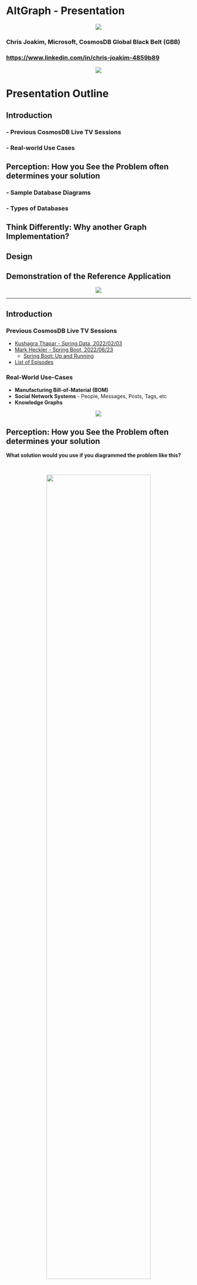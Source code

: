 # AltGraph - Presentation

<p align="center">
    <img src="img/spacer-50.png">
</p>

### Chris Joakim, Microsoft, CosmosDB Global Black Belt (GBB)

### https://www.linkedin.com/in/chris-joakim-4859b89

<p align="center">
    <img src="img/spacer-50.png">
</p>

# Presentation Outline

## Introduction

### - Previous CosmosDB Live TV Sessions

### - Real-world Use Cases

## Perception: How you See the Problem often determines your solution

### - Sample Database Diagrams
### - Types of Databases 

## Think Differently: Why another Graph Implementation?

## Design
    
## Demonstration of the Reference Application

<p align="center">
    <img src="img/spacer-500.png">
</p>

---

## Introduction

### Previous CosmosDB Live TV Sessions

  - [Kushagra Thapar - Spring Data, 2022/02/03](https://www.youtube.com/watch?v=SUJecDgKZQM)
  - [Mark Heckler - Spring Boot, 2022/06/23](https://www.youtube.com/watch?v=4fSvyQw6luE)
    - [Spring Boot: Up and Running](https://www.oreilly.com/library/view/spring-boot-up/9781492076971/)
  - [List of Episodes](https://www.youtube.com/playlist?list=PLmamF3YkHLoKMzT3gP4oqHiJbjMaiiLEh)

### Real-World Use-Cases

  - **Manufacturing Bill-of-Material (BOM)**
  - **Social Network Systems** - People, Messages, Posts, Tags, etc
  - **Knowledge Graphs**

<p align="center">
    <img src="img/spacer-500.png">
</p>

## Perception: How you See the Problem often determines your solution

**What solution would you use if you diagrammed the problem like this?**

<p>&nbsp;</p>

<p align="center">
    <img src="img/AdventureWorksLT-ERD.png" width="75%">
</p>

<p align="center">
    <img src="img/spacer-200.png">
</p>

---

**Likewise, what solution would you use if you diagrammed the problem like this?**

<p>&nbsp;</p>

<p align="center">
    <img src="img/sample-graph.png" width="80%">
</p>

<p align="center">
    <img src="img/spacer-100.png">
</p>

## Types of Databases

### - Relational - Many similar products; ANSI standard
### - Graph - Several dissimilar products, in the LPG and RDF categories
### - NoSQL - Several dissimilar products, including CosmosDB SQL API

<p align="center">
    <img src="img/spacer-500.png">
</p>

---


## Think Differently: Why another Graph Implementation?

There ARE other options to RDF, LPG, and Relational - **the General Purpose CosmosDB SQL API**

### - Fast execution speed, and lower CosmosDB RU costs

### - Lower barrier to entry for new apps: conceptual simplicity, based on SQL

### - Reusable design.  Zero to POC in days.

### - Enables better integration with the rest of Azure

<p align="center">
    <img src="img/architecture.png">
</p>

<p align="center">
    <img src="img/spacer-500.png">
</p>

## Design Foundations

### The concept of RDF "Triples"

[Triplestores](https://en.wikipedia.org/wiki/Triplestore) on Wikipedia.

<p align="center">
    <img src="img/rdf-triple.png" width="70%">
</p>

#### Examples - Subject, Predicate, Object

```
Microsoft    is_a             Technology Company
Java         is_a             Programming Language
C#           is_a             Programming Language
CosmosDB     is_a             Database System
CosmosDB     is_a             NoSQL Database System
CosmosDB     has_a_sdk_for    Java
CosmosDB     has_a_sdk_for    C#
Chris        works_at         Microsoft
Chris        has_role         GBB

... typically millions of other granular triples like this in a DB ...
```

### The concept of an "Index" (as in a Book; not indexing in a DB)

**Indexes enable you to do fast lookups and direct reads.**

<p align="center">
    <img src="img/book-index.png" width="50%">
</p>

<p align="center">
    <img src="img/spacer-100.png">
</p>

### CosmosDB Partitioning and Partition Keys

<p align="center">
    <img src="img/partitions1.png" width="80%">
</p>

<p align="center">
    <img src="img/spacer-100.png">
</p>

### CosmosDB Indexing and Composite Indexes

Index individual attributes, and index **sets of attributes** (i.e. - composite) to match your queries.

### CosmosDB "Point Reads"

Read by Document ID and Partition Key for fastest speed and lowest cost.

### In-Memory Processing is much faster than DB Processing

Traversing an in-memory data structure is **1000s of times faster** than reading a DB or disk.

### Use Caching to increase performance and reduce costs

- Local Disk
- [Azure Redis Cache](https://azure.microsoft.com/en-us/services/cache/)
- [CosmosDB Integrated Cache](https://docs.microsoft.com/en-us/azure/cosmos-db/integrated-cache)

### The Spring Boot framework and Spring Data

- [Spring Boot](https://spring.io/projects/spring-boot)
- [Spring Data](https://spring.io/projects/spring-data)
- [Spring Boot Dependency Injection - Autowiring, Convention over Configuration](https://docs.spring.io/spring-framework/docs/current/reference/html/core.html)
  - Similar to the "magick" in [Ruby on Rails](https://rubyonrails.org)
- [Project Lombok](https://projectlombok.org) - greatly eliminate boilerplate code

### Open-source Graph Visualization with JavaScript and D3.js 

- [D3.js](https://d3js.org)

<p align="center">
    <img src="img/spacer-500.png">
</p>

## Design Implementation

### Use a Single Container in CosmosDB

- Name: **altgraph**
- Partition key: **/pk**
- Partition key can include a **tenant** value for multi-tenant applications
- [Hierarchical partition keys (preview)](https://docs.microsoft.com/en-us/azure/cosmos-db/hierarchical-partition-keys) can be used
- Use a **doctype** attribute to distinguish the types of documents
  - **author, maintainer, library, triple**
- Synapse Link is optional; it enables analytics and batch processing in Azure Synapse
  - [My Synapse Link GitHub Repo](https://github.com/cjoakim/azure-cosmosdb-synapse-link)

### NPM Library Documents, doctype = 'library'

Sample NPM Library document.  The **dependencies** array is what we'll build the triples and graph with.

```
{
  "doctype": "library",
  "label": "mssql",
  "id": "2aa4fc9e-7cd5-41a7-a521-b303ff184303",
  "pk": "mssql",
  "_etag": "\"0f0094ae-0000-0100-0000-62d9c53a0000\"",
  "tenant": "123",
  "lob": "npm",
  "cacheKey": "library|mssql",
  "graphKey": "library^mssql^2aa4fc9e-7cd5-41a7-a521-b303ff184303^mssql",
  "name": "mssql",
  "desc": "Microsoft SQL Server client for Node.js.",
  "keywords": [
    "database",
    "mssql",
    "sql",
    "server",
    "msnodesql",
    "sqlserver",
    "tds",
    "node-tds",
    "tedious",
    "node-sqlserver",
    "sqlserver",
    "msnodesqlv8",
    "azure",
    "node-mssql"
  ],
  "dependencies": {
    "debug": "^3.2.6",
    "generic-pool": "^3.6.1",
    "tedious": "^4.2.0"
  },
  "devDependencies": {
    "standard": "^11.0.1",
    "mocha": "^5.2.0"
  },
  "author": "Patrik Simek (https://patriksimek.cz)",
  "maintainers": [
    "arthurschreiber <schreiber.arthur@googlemail.com>",
    "dhensby <npm@dhensby.co.uk>",
    "patriksimek <patrik@patriksimek.cz>",
    "wmorgan <will+npm@willmorgan.co.uk>"
  ],
  "version": "5.1.0",
  "versions": [
    "0.2.0",
    "0.2.1",
    "0.2.2",
    ... many versions omitted here ...
    "6.0.0-beta.1"
  ],
  "homepage": "https://github.com/tediousjs/node-mssql#readme",
  "library_age_days": 2211,
  "version_age_days": 135
}
```

### Triple Documents - an enhanced version of RDF Triples, , doctype = 'triple'

- They are **small documents**; sample below is 1119 bytes as JSON
- They all reside in the same CosmosDB **logical partition**, therefore same **physical partition**, too.
  In this example, 123 is the tenant ID.
```
        "pk": "triple|123",
```
- Partition Key design **enables very fast reads of the entire index (as in book)** of your graph.
- An array of **in-memory Triples can be traversed/navigated 1000s of times faster** than a DB or disk.
- The Triples contain the **id/pk coordinates of the adjacent Entities for fast Point-Read lookups**
```
        "subjectId": "2aa4fc9e-7cd5-41a7-a521-b303ff184303",
        "subjectPk": "mssql",
```
- Enables **19 million** triples per tenant in your graph.  Python shell calculation shown below:
```
>>> gb
1073741824.0
>>> (gb * 20.0) / 1119.0
19191096.050044682
```

#### Sample Triple Document - note the several subject and object fields, plus predicate 

- These triples are analogous to **Edges** in a **LPG** graph, not granular triples as in RDF
- **lob** attribute - for having multiple and distinct **lines of business** in your graph
- **subjectTags** and **objectTags** - optional; enables you to peek into critical values of adjacent nodes
- The many Triples for your graph can be read into one **in-memory data structure**
```
    {
        "id": "47142cd6-c55c-4ce6-84f7-a356a87d0991",
        "pk": "triple|123",
        "_etag": "\"0f007db6-0000-0100-0000-62d9c5830000\"",
        "tenant": "123",
        "lob": "npm",
        "doctype": "triple",
        "subjectType": "library",
        "subjectLabel": "mssql",
        "subjectId": "2aa4fc9e-7cd5-41a7-a521-b303ff184303",
        "subjectPk": "mssql",
        "subjectKey": "library^mssql^2aa4fc9e-7cd5-41a7-a521-b303ff184303^mssql",
        "subjectTags": [
            "author|Patrik Simek (https://patriksimek.cz)"
        ],
        "predicate": "uses_lib",
        "objectType": "library",
        "objectLabel": "debug",
        "objectId": "eeb33106-3d98-4d39-a62d-791fe5565226",
        "objectPk": "debug",
        "objectKey": "library^debug^eeb33106-3d98-4d39-a62d-791fe5565226^debug",
        "objectTags": [
            "author|TJ Holowaychuk <tj@vision-media.ca>"
        ],
        "_rid": "gklzANbLiusnBwAAAAAAAA==",
        "_self": "dbs/gklzAA==/colls/gklzANbLius=/docs/gklzANbLiusnBwAAAAAAAA==/",
        "_attachments": "attachments/",
        "_ts": 1658439043
    }
```

### Primary Java Classes

See the **web_app** directory for these files.

Since the primary purpose of this presention relates to the **database design** the important
Java implementation classes are just listed and briefly described here.

#### Cache.java - implements caching logic, to local disk or Azure Redis Cache
#### D3CsvBuilder.java - Creates node and edge CSV files for D3.js
#### Graph.java - An in-memory graph created from a TripleQueryStruct
#### GraphBuilder.java - Builds a graph by iterating an in-memory TripleQueryStruct
#### TripleQueryStruct.java - Represents an Array of the Triples for your graph data
#### Library.java - An NPM library document
#### Triple.java - One Triple document
#### LibraryRepository.java - Spring Data Repository for Libraries
#### TripleRepository.java - Spring Data Repository for Libraries
#### TripleRepositoryExtensions.java - Extensions of the Repository for more complex SQL
#### TripleRepositoryExtensionsImpl.java
#### GraphController.java - The primary Controller, handles interaction with the UI

#### Gradle 

This project uses [Gradle](https://gradle.org) as the build and dependency management tool; see the build.gradle files
in this repo.  I find that Gradle is much simpler and less verbose than Apache Maven and the pom.xml file.

### TripleRepository

**The last @Query, below, is what fetches the Triples for your graph**.

``` 
@Component
@Repository
public interface TripleRepository extends CosmosRepository<Triple, String>, TripleRepositoryExtensions {

    Iterable<Triple> findBySubjectType(String subjectType);
    
    Iterable<Triple> findBySubjectLabel(String subjectLabel);
    
    Iterable<Triple> findByTenantAndSubjectLabel(String tenant, String subjectLabel);
    
    @Query("select value count(1) from c")
    long countAllTriples();
    
    @Query("select value count(1) from c where c.subjectLabel = @subjectLabel")
    long getNumberOfDocsWithSubjectLabel(@Param("subjectLabel") String subjectLabel);
    
    @Query("select * from c where c.pk = @pk and c.lob = @lob and c.subjectType = @subjectType and c.objectType = @objectType")
    List<Triple> getByPkLobAndSubjects(
            @Param("pk") String pk,      // "pk": "triple|123"
            @Param("lob") String lob,
            @Param("subjectType") String subjectType,
            @Param("objectType") String objectType);
...
```

#### The SQL

```
select * from c where c.pk = @pk and c.lob = @lob and c.subjectType = @subjectType and c.objectType = @objectType
```

### CosmosDB Composite Indexing

**The corresponding CosmosDB Composite Index for the above query**.

```
...

    [
      {
        "path": "/pk",
        "order": "ascending"
      },
      {
        "path": "/lob",
        "order": "ascending"
      },
      {
        "path": "/subjectType",
        "order": "ascending"
      },
      {
        "path": "/objectType",
        "order": "ascending"
      }
    ]
...
```

<p align="center">
    <img src="img/spacer-500.png">
</p>

## Demonstration

### UI Notes

- Use the Search Form to search by NPM Library Name 
- Depth can be specified to see a shallow or deep heirarchy 
- Cache Options L (Libraries) or T (Triples) can be used to specify reads from cache
- Click a Library to display its summary info at top of page
- Double-click a Library to see its graph
- The view is implemented with JavaScript and the open-source D3.js library

### UI Search Form 

<p align="center">
    <img src="img/UI-Search-Form.png">
</p>

<p align="center">
    <img src="img/spacer-300.png">
</p>

### Graph of the MSSQL library with Adjacent Nodes (dependencies)

<p align="center">
    <img src="img/UI-mssql-1-no-cache.png">
</p>

<p align="center">
    <img src="img/spacer-300.png">
</p>

### Graph of the MSSQL library with Adjacent Nodes, and their Adjacent Nodes

<p align="center">
    <img src="img/UI-mssql-2-no-cache.png">
</p>

<p align="center">
    <img src="img/spacer-300.png">
</p>

### Same as above, but with Caching

**Note the faster response time.**  The cache could be implemented with local disk,
Azure Redis Cache, or the **CosmosDB Integrated Cache**.

<p align="center">
    <img src="img/UI-mssql-2-with-cache.png">
</p>

<p align="center">
    <img src="img/spacer-500.png">
</p>

---

## Additional Links

- [Interesting Links](links.md)
- [How to Setup This App in your Environment](setup.md)

<p align="center">
    <img src="img/spacer-100.png">
</p>

## Wrapping Up

### Thank you!

### Questions or Comments?

